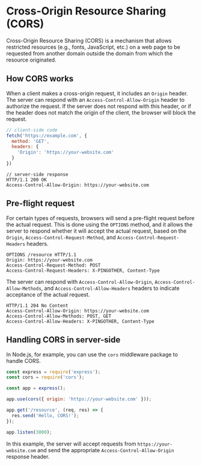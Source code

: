 # Cross-Origin Resource Sharing (CORS)

Cross-Origin Resource Sharing (CORS) is a mechanism that allows restricted resources (e.g., fonts, JavaScript, etc.) on a web page to be requested from another domain outside the domain from which the resource originated.

## How CORS works

When a client makes a cross-origin request, it includes an `Origin` header. The server can respond with an `Access-Control-Allow-Origin` header to authorize the request. If the server does not respond with this header, or if the header does not match the origin of the client, the browser will block the request.

```javascript
// client-side code
fetch('https://example.com', {
  method: 'GET',
  headers: {
    'Origin': 'https://your-website.com'
  }
})
```

```http
// server-side response
HTTP/1.1 200 OK
Access-Control-Allow-Origin: https://your-website.com
```

## Pre-flight request

For certain types of requests, browsers will send a pre-flight request before the actual request. This is done using the `OPTIONS` method, and it allows the server to respond whether it will accept the actual request, based on the `Origin`, `Access-Control-Request-Method`, and `Access-Control-Request-Headers` headers.

```http
OPTIONS /resource HTTP/1.1
Origin: https://your-website.com
Access-Control-Request-Method: POST
Access-Control-Request-Headers: X-PINGOTHER, Content-Type
```

The server can respond with `Access-Control-Allow-Origin`, `Access-Control-Allow-Methods`, and `Access-Control-Allow-Headers` headers to indicate acceptance of the actual request.

```http
HTTP/1.1 204 No Content
Access-Control-Allow-Origin: https://your-website.com
Access-Control-Allow-Methods: POST, GET
Access-Control-Allow-Headers: X-PINGOTHER, Content-Type
```

## Handling CORS in server-side

In Node.js, for example, you can use the `cors` middleware package to handle CORS.

```javascript
const express = require('express');
const cors = require('cors');

const app = express();

app.use(cors({ origin: 'https://your-website.com' }));

app.get('/resource', (req, res) => {
  res.send('Hello, CORS!');
});

app.listen(3000);
```

In this example, the server will accept requests from `https://your-website.com` and send the appropriate `Access-Control-Allow-Origin` response header.
